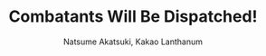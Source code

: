 --- 
slug: "combatants-will-be-dispatched"
title: "Combatants Will Be Dispatched!"
publishdate: "2019-01-09"
src: "https://365manga.net/manga/combatants-will-be-dispatched"
author: "Natsume Akatsuki, Kakao Lanthanum"
image: "https://data.365manga.net/images/thumbnails/32521-combatants-will-be-dispatched.jpg"
tags: ["Action","Adventure","Comedy","Ecchi","Fantasy","Harem","Reverse harem"]
chapters: ["Chapter 6 ","Chapter 5.5 ","Chapter 5.2 ","Chapter 5 ","Chapter 4 ","Chapter 3 ","Chapter 2 ","Chapter 1"]
chapterlinks: ["https://365manga.net/combatants-will-be-dispatched/chapter-6.html","https://365manga.net/combatants-will-be-dispatched/chapter-5-5.html","https://365manga.net/combatants-will-be-dispatched/chapter-5-2.html","https://365manga.net/combatants-will-be-dispatched/chapter-5.html","https://365manga.net/combatants-will-be-dispatched/chapter-4.html","https://365manga.net/combatants-will-be-dispatched/chapter-3.html","https://365manga.net/combatants-will-be-dispatched/chapter-2.html","https://365manga.net/combatants-will-be-dispatched/chapter-1.html"]
description: "From the author of Konosuba."
---
